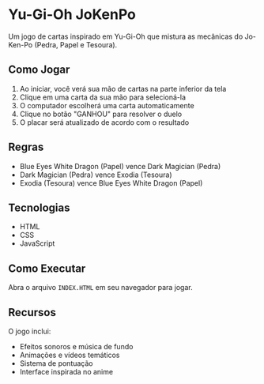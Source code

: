 # Yu-Gi-Oh JoKenPo

Um jogo de cartas inspirado em Yu-Gi-Oh que mistura as mecânicas do Jo-Ken-Po (Pedra, Papel e Tesoura).

## Como Jogar

1. Ao iniciar, você verá sua mão de cartas na parte inferior da tela
2. Clique em uma carta da sua mão para selecioná-la
3. O computador escolherá uma carta automaticamente
4. Clique no botão "GANHOU" para resolver o duelo
5. O placar será atualizado de acordo com o resultado

## Regras

- Blue Eyes White Dragon (Papel) vence Dark Magician (Pedra)
- Dark Magician (Pedra) vence Exodia (Tesoura)
- Exodia (Tesoura) vence Blue Eyes White Dragon (Papel)

## Tecnologias

- HTML
- CSS
- JavaScript

## Como Executar

Abra o arquivo `INDEX.HTML` em seu navegador para jogar.

## Recursos

O jogo inclui:
- Efeitos sonoros e música de fundo
- Animações e vídeos temáticos
- Sistema de pontuação
- Interface inspirada no anime